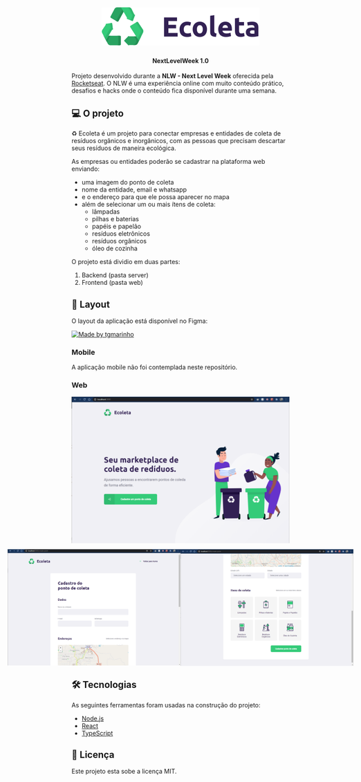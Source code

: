 <h1 align="center">
    <img alt="NextLevelWeek" title="#NextLevelWeek" src="./web/src/assets/logo.svg" />
</h1>

<h4 align="center"> 
	NextLevelWeek 1.0
</h4> 

Projeto desenvolvido durante a **NLW - Next Level Week** oferecida pela [Rocketseat][rs].
O NLW é uma experiência online com muito conteúdo prático, desafios e hacks onde o conteúdo fica disponível durante uma semana.


## 💻 O projeto

♻️ Ecoleta é um projeto para conectar empresas e entidades de coleta de resíduos orgânicos e inorgânicos, com as pessoas que precisam descartar seus resíduos de maneira ecológica.

As empresas ou entidades poderão se cadastrar na plataforma web enviando:
- uma imagem do ponto de coleta
- nome da entidade, email e whatsapp
- e o endereço para que ele possa aparecer no mapa
- além de selecionar um ou mais ítens de coleta: 
  - lâmpadas
  - pilhas e baterias
  - papéis e papelão
  - resíduos eletrônicos
  - resíduos orgânicos
  - óleo de cozinha


O projeto está dividio em duas partes:
1. Backend (pasta server) 
2. Frontend (pasta web)

## 🎨 Layout

O layout da aplicação está disponível no Figma:

<a href="https://www.figma.com/file/1SxgOMojOB2zYT0Mdk28lB/Ecoleta?node-id=136%3A546">
  <img alt="Made by tgmarinho" src="https://img.shields.io/badge/Acessar%20Layout%20-Figma-%2304D361">
</a>


### Mobile

A aplicação mobile não foi contemplada neste repositório.

### Web

<p align="center" style="display: flex; align-items: flex-start; justify-content: center;">
  <img alt="NextLevelWeek" title="#NextLevelWeek" src="./web/prints/im1.png" width=600px">
  <p align="center" style="display: flex; align-items: flex-start; justify-content: center;">
    <img alt="NextLevelWeek" title="#NextLevelWeek" src="./web/prints/im2.png" width="400px">
    <img alt="NextLevelWeek" title="#NextLevelWeek" src="./web/prints/im3.png" width="400px">
  </p>
</p>

## 🛠 Tecnologias

As seguintes ferramentas foram usadas na construção do projeto:

- [Node.js][nodejs]
- [React][reactjs]
- [TypeScript][typescript]

## 📝 Licença

Este projeto esta sobe a licença MIT.

[nodejs]: https://nodejs.org/
[typescript]: https://www.typescriptlang.org/
[expo]: https://expo.io/
[reactjs]: https://reactjs.org
[rn]: https://facebook.github.io/react-native/
[yarn]: https://yarnpkg.com/
[vscode]: https://code.visualstudio.com/
[vceditconfig]: https://marketplace.visualstudio.com/items?itemName=EditorConfig.EditorConfig
[license]: https://opensource.org/licenses/MIT
[vceslint]: https://marketplace.visualstudio.com/items?itemName=dbaeumer.vscode-eslint
[prettier]: https://marketplace.visualstudio.com/items?itemName=esbenp.prettier-vscode
[rs]: https://rocketseat.com.br
